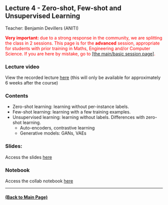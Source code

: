 
## Lecture 4 - Zero-shot, Few-shot and Unsupervised Learning
Teacher: Benjamin Devillers (ANITI)


<div style="color: red"><span style="font-weight: bold">Very important:</span> due to a strong response in the community, we are splitting the class in 2 sessions. This page is for the <span style="font-weight: bold">advanced</span> session, appropriate for students with prior training in Maths, Engineering and/or Computer Science. If you are here by mistake, go to <a href="https://rufinv.github.io/Intro2AI-class/">[the main/basic session page]</a>. </div>

### Lecture video
View the recorded lecture [here](https://drive.google.com/file/d/1l3f8bovkkJxhMp4JReHWV0yW42BQuMqU/view?usp=sharing)  (this will only be available for approximately 6 weeks after the course)

### Contents

- Zero-shot learning: learning without per-instance labels.
- Few-shot learning: learning with a few training examples.
- Unsupervised learning: learning without labels. Differences with zero-shot learning.
  - Auto-encoders, contrastive learning
  - Generative models: GANs, VAEs

### Slides:
Access the slides [here](https://docs.google.com/presentation/d/18-iesQfxF6qnBITNOlt4oqlth1EgrTRfwBEttpEfzkQ/edit?usp=sharing)

### Notebook
Access the collab notebook [here](https://colab.research.google.com/drive/1sY-7zg3-kMhUaWBzisCK4veZrj5XZjt0?usp=sharing) 

---
#### [(Back to Main Page)](../index.md)
